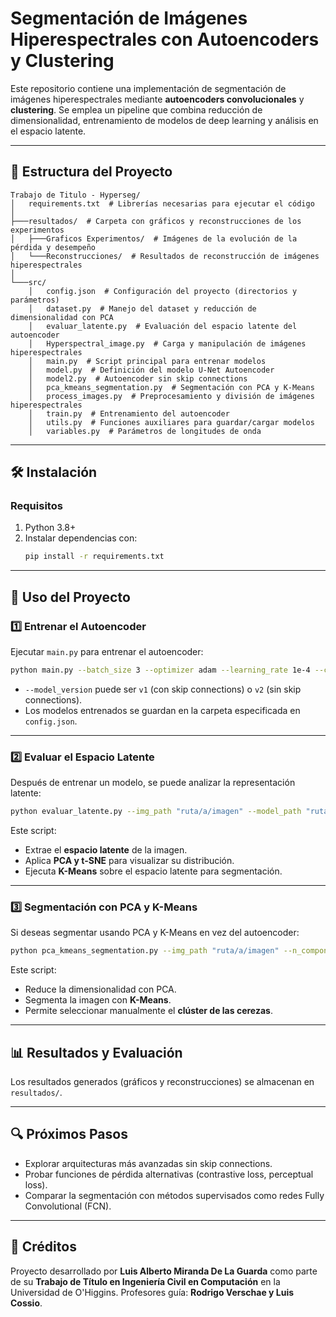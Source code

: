 # Segmentación de Imágenes Hiperespectrales con Autoencoders y Clustering

Este repositorio contiene una implementación de segmentación de imágenes hiperespectrales mediante **autoencoders convolucionales** y **clustering**. Se emplea un pipeline que combina reducción de dimensionalidad, entrenamiento de modelos de deep learning y análisis en el espacio latente.

---

## 📂 Estructura del Proyecto

```
Trabajo de Titulo - Hyperseg/
│   requirements.txt  # Librerías necesarias para ejecutar el código
│
├───resultados/  # Carpeta con gráficos y reconstrucciones de los experimentos
│   ├───Graficos Experimentos/  # Imágenes de la evolución de la pérdida y desempeño
│   └───Reconstrucciones/  # Resultados de reconstrucción de imágenes hiperespectrales
│
└───src/
    │   config.json  # Configuración del proyecto (directorios y parámetros)
    │   dataset.py  # Manejo del dataset y reducción de dimensionalidad con PCA
    │   evaluar_latente.py  # Evaluación del espacio latente del autoencoder
    │   Hyperspectral_image.py  # Carga y manipulación de imágenes hiperespectrales
    │   main.py  # Script principal para entrenar modelos
    │   model.py  # Definición del modelo U-Net Autoencoder
    │   model2.py  # Autoencoder sin skip connections
    │   pca_kmeans_segmentation.py  # Segmentación con PCA y K-Means
    │   process_images.py  # Preprocesamiento y división de imágenes hiperespectrales
    │   train.py  # Entrenamiento del autoencoder
    │   utils.py  # Funciones auxiliares para guardar/cargar modelos
    │   variables.py  # Parámetros de longitudes de onda
```

---

## 🛠 Instalación

### Requisitos
1. Python 3.8+
2. Instalar dependencias con:
   ```sh
   pip install -r requirements.txt
   ```

---

## 🚀 Uso del Proyecto

### **1️⃣ Entrenar el Autoencoder**
Ejecutar `main.py` para entrenar el autoencoder:
```sh
python main.py --batch_size 3 --optimizer adam --learning_rate 1e-4 --criterion mse --model_version v1 --num_epochs 50
```

- `--model_version` puede ser `v1` (con skip connections) o `v2` (sin skip connections).
- Los modelos entrenados se guardan en la carpeta especificada en `config.json`.

---

### **2️⃣ Evaluar el Espacio Latente**
Después de entrenar un modelo, se puede analizar la representación latente:
```sh
python evaluar_latente.py --img_path "ruta/a/imagen" --model_path "ruta/al/modelo.pth" --model_version v1 --n_components 57
```

Este script:
- Extrae el **espacio latente** de la imagen.
- Aplica **PCA y t-SNE** para visualizar su distribución.
- Ejecuta **K-Means** sobre el espacio latente para segmentación.

---

### **3️⃣ Segmentación con PCA y K-Means**
Si deseas segmentar usando PCA y K-Means en vez del autoencoder:
```sh
python pca_kmeans_segmentation.py --img_path "ruta/a/imagen" --n_components 57
```

Este script:
- Reduce la dimensionalidad con PCA.
- Segmenta la imagen con **K-Means**.
- Permite seleccionar manualmente el **clúster de las cerezas**.

---

## 📊 Resultados y Evaluación
Los resultados generados (gráficos y reconstrucciones) se almacenan en `resultados/`.

---

## 🔍 Próximos Pasos
- Explorar arquitecturas más avanzadas sin skip connections.
- Probar funciones de pérdida alternativas (contrastive loss, perceptual loss).
- Comparar la segmentación con métodos supervisados como redes Fully Convolutional (FCN).

---

## 📄 Créditos
Proyecto desarrollado por **Luis Alberto Miranda De La Guarda** como parte de su **Trabajo de Título en Ingeniería Civil en Computación** en la Universidad de O'Higgins. Profesores guía: **Rodrigo Verschae y Luis Cossio**.

